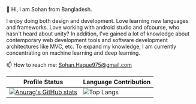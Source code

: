 👋 Hi, I am Sohan from Bangladesh.

I enjoy doing both design and development. Love learning new languages and frameworks. Love working with android studio and ofcourse, who hasn't heard about unity? In addition, I've gained a lot of knowledge about contemporary web development tools and software development architectures like MVC, etc. To expand my knowledge, I am currently concentrating on machine learning and deep learning.

📫 How to reach me: Sohan.Haque975@gmail.com

| Profile Status | Language Contribution |
| --- | --- |
| [![Anurag's GitHub stats](https://github-readme-stats.vercel.app/api?username=SohanHaque&show_icons=true&theme=transparent)](https://github.com/anuraghazra/github-readme-stats)  | ![Top Langs](https://github-readme-stats.vercel.app/api/top-langs/?username=SohanHaque&theme=tokyonight) |
